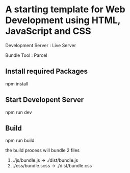 # A starting template for Web Development using HTML, JavaScript and CSS

Development Server : Live Server

Bundle Tool : Parcel

## Install required Packages 

npm install

## Start Developent Server

npm run dev

## Build

npm run build

the build process will bundle 2 files

1. ./js/bundle.js -> ./dist/bundle.js
2. ./css/bundle.scss -> ./dist/bundle.css
